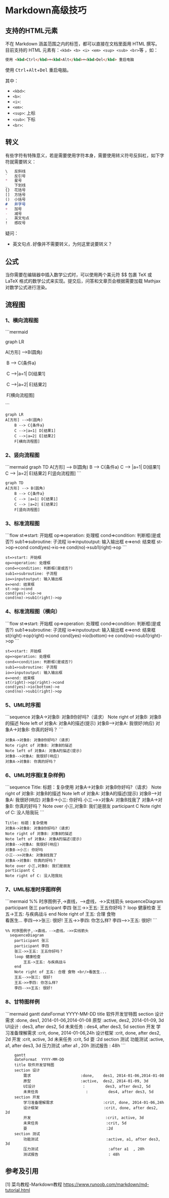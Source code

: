 # Markdown高级技巧

## 支持的HTML元素

不在 Markdown 涵盖范围之内的标签，都可以直接在文档里面用 HTML 撰写。
目前支持的 HTML 元素有：`<kbd> <b> <i> <em> <sup> <sub> <br>`等 ，如：

```HTML
使用 <kbd>Ctrl</kbd>+<kbd>Alt</kbd>+<kbd>Del</kbd> 重启电脑
```

使用 <kbd>Ctrl</kbd>+<kbd>Alt</kbd>+<kbd>Del</kbd> 重启电脑。

其中：

- `<kbd>`: 
- `<b>`: 
- `<i>`: 
- `<em>`: 
- `<sup>`: 上标
- `<sub>`: 下标
- `<br>`: 

## 转义

有些字符有特殊意义，若是需要使用字符本身，需要使用转义符号反斜杠，如下字符就需要转义：

```md
\   反斜线
`   反引号
*   星号
_   下划线
{}  花括号
[]  方括号
()  小括号
#   井字号
+   加号
-   减号
.   英文句点
!   感叹号
```

疑问：

- 英文句点`.`好像并不需要转义，为何这里说要转义？

## 公式

当你需要在编辑器中插入数学公式时，可以使用两个美元符 $$ 包裹 TeX 或 LaTeX 格式的数学公式来实现。提交后，问答和文章页会根据需要加载 Mathjax 对数学公式进行渲染。

## 流程图

### 1、横向流程图

\```mermaid

graph LR

A[方形] -->B(圆角)

​    B --> C{条件a}

​    C -->|a=1| D[结果1]

​    C -->|a=2| E[结果2]

​    F[横向流程图]

\```

```mermaid
graph LR
A[方形] -->B(圆角)
    B --> C{条件a}
    C -->|a=1| D[结果1]
    C -->|a=2| E[结果2]
    F[横向流程图]
```

### 2、竖向流程图

\```mermaid
graph TD
A[方形] --> B(圆角)
    B --> C{条件a}
    C --> |a=1| D[结果1]
    C --> |a=2| E[结果2]
    F[竖向流程图]
\```

```mermaid
graph TD
A[方形] --> B(圆角)
    B --> C{条件a}
    C --> |a=1| D[结果1]
    C --> |a=2| E[结果2]
    F[竖向流程图]
```

### 3、标准流程图

\```flow
st=>start: 开始框
op=>operation: 处理框
cond=>condition: 判断框(是或否?)
sub1=>subroutine: 子流程
io=>inputoutput: 输入输出框
e=>end: 结束框
st->op->cond
cond(yes)->io->e
cond(no)->sub1(right)->op
\```

```flow
st=>start: 开始框
op=>operation: 处理框
cond=>condition: 判断框(是或否?)
sub1=>subroutine: 子流程
io=>inputoutput: 输入输出框
e=>end: 结束框
st->op->cond
cond(yes)->io->e
cond(no)->sub1(right)->op
```

### 4、标准流程图（横向）

\```flow
st=>start: 开始框
op=>operation: 处理框
cond=>condition: 判断框(是或否?)
sub1=>subroutine: 子流程
io=>inputoutput: 输入输出框
e=>end: 结束框
st(right)->op(right)->cond
cond(yes)->io(bottom)->e
cond(no)->sub1(right)->op
\```

```flow
st=>start: 开始框
op=>operation: 处理框
cond=>condition: 判断框(是或否?)
sub1=>subroutine: 子流程
io=>inputoutput: 输入输出框
e=>end: 结束框
st(right)->op(right)->cond
cond(yes)->io(bottom)->e
cond(no)->sub1(right)->op
```

### 5、UML时序图

\```sequence
对象A->对象B: 对象B你好吗?（请求）
Note right of 对象B: 对象B的描述
Note left of 对象A: 对象A的描述(提示)
对象B-->对象A: 我很好(响应)
对象A->对象B: 你真的好吗？
\```

```sequence
对象A->对象B: 对象B你好吗?（请求）
Note right of 对象B: 对象B的描述
Note left of 对象A: 对象A的描述(提示)
对象B-->对象A: 我很好(响应)
对象A->对象B: 你真的好吗？
```

### 6、UML时序图(复杂样例)

\```sequence
Title: 标题：复杂使用
对象A->对象B: 对象B你好吗?（请求）
Note right of 对象B: 对象B的描述
Note left of 对象A: 对象A的描述(提示)
对象B-->对象A: 我很好(响应)
对象B->小三: 你好吗
小三-->>对象A: 对象B找我了
对象A->对象B: 你真的好吗？
Note over 小三,对象B: 我们是朋友
participant C
Note right of C: 没人陪我玩
\```

```sequence
Title: 标题：复杂使用
对象A->对象B: 对象B你好吗?（请求）
Note right of 对象B: 对象B的描述
Note left of 对象A: 对象A的描述(提示)
对象B-->对象A: 我很好(响应)
对象B->小三: 你好吗
小三-->>对象A: 对象B找我了
对象A->对象B: 你真的好吗？
Note over 小三,对象B: 我们是朋友
participant C
Note right of C: 没人陪我玩
```

### 7、UML标准时序图样例

\```mermaid
%% 时序图例子,->直线，-->虚线，->>实线箭头
  sequenceDiagram
    participant 张三
    participant 李四
    张三->>王五: 王五你好吗？
    loop 健康检查
        王五->王五: 与疾病战斗
    end
    Note right of 王五: 合理 食物 <br/>看医生...
    李四-->>张三: 很好!
    王五->>李四: 你怎么样?
    李四-->>王五: 很好!
\```

```mermaid
%% 时序图例子,->直线，-->虚线，->>实线箭头
  sequenceDiagram
    participant 张三
    participant 李四
    张三->>王五: 王五你好吗？
    loop 健康检查
        王五->王五: 与疾病战斗
    end
    Note right of 王五: 合理 食物 <br/>看医生...
    王五-->>张三: 很好!
    王五->>李四: 你怎么样?
    李四-->>王五: 很好!
```

### 8、甘特图样例

\```mermaid
    gantt
    dateFormat  YYYY-MM-DD
    title 软件开发甘特图
    section 设计
    需求                      :done,    des1, 2014-01-06,2014-01-08
    原型                      :active,  des2, 2014-01-09, 3d
    UI设计                     :         des3, after des2, 5d
    未来任务                     :         des4, after des3, 5d
    section 开发
    学习准备理解需求                      :crit, done, 2014-01-06,24h
    设计框架                             :crit, done, after des2, 2d
    开发                                 :crit, active, 3d
    未来任务                              :crit, 5d
    耍                                   :2d
    section 测试
    功能测试                              :active, a1, after des3, 3d
    压力测试                               :after a1  , 20h
    测试报告                               : 48h
\```

```mermaid
    gantt
    dateFormat  YYYY-MM-DD
    title 软件开发甘特图
    section 设计
        需求                      :done,    des1, 2014-01-06,2014-01-08
        原型                      :active,  des2, 2014-01-09, 3d
        UI设计                     :         des3, after des2, 5d
        未来任务                     :         des4, after des3, 5d
    section 开发
        学习准备理解需求                      :crit, done, 2014-01-06,24h
        设计框架                             :crit, done, after des2, 2d
        开发                                 :crit, active, 3d
        未来任务                              :crit, 5d
        耍                                   :2d
    section 测试
        功能测试                              :active, a1, after des3, 3d
        压力测试                               :after a1  , 20h
        测试报告                               : 48h
```

## 参考及引用

[1] 菜鸟教程-Markdown教程 <https://www.runoob.com/markdown/md-tutorial.html>
